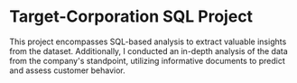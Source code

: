 # Target-Corporation SQL Project
This project encompasses SQL-based analysis to extract valuable insights from the dataset. Additionally, I conducted an in-depth analysis of the data from the company's standpoint, utilizing informative documents to predict and assess customer behavior.
